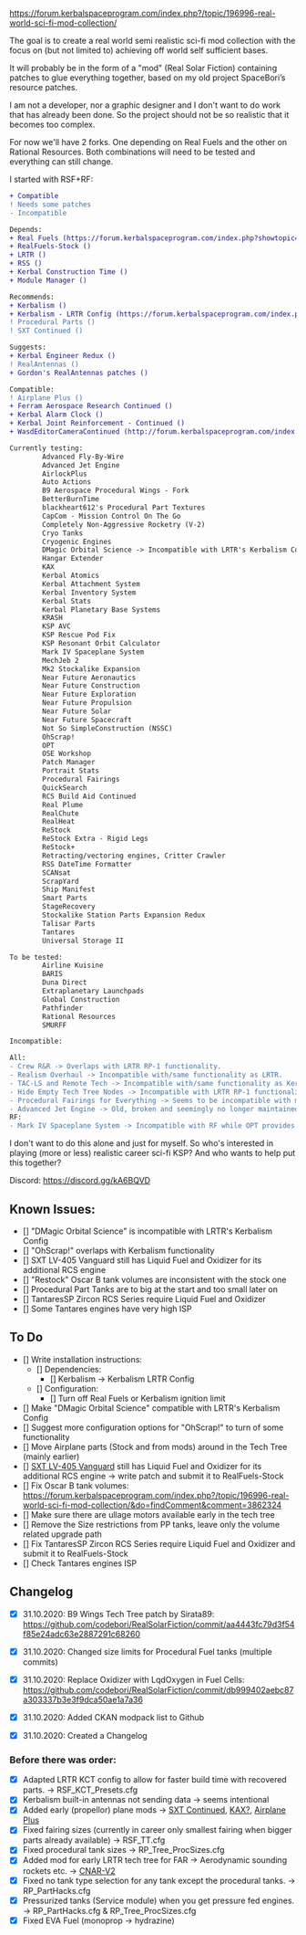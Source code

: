https://forum.kerbalspaceprogram.com/index.php?/topic/196996-real-world-sci-fi-mod-collection/

The goal is to create a real world semi realistic sci-fi mod collection with the focus on (but not limited to) achieving off world self sufficient bases.

It will probably be in the form of a "mod" (Real Solar Fiction) containing patches to glue everything together, based on my old project SpaceBori’s resource patches.

I am not a developer, nor a graphic designer and I don't want to do work that has already been done. So the project should not be so realistic that it becomes too complex.

For now we'll have 2 forks. One depending on Real Fuels and the other on Rational Resources. Both combinations will need to be tested and everything can still change.

I started with RSF+RF:
```diff
+ Compatible 
! Needs some patches 
- Incompatible

Depends:
+ Real Fuels (https://forum.kerbalspaceprogram.com/index.php?showtopic=58236)
+ RealFuels-Stock ()
+ LRTR ()
+ RSS ()
+ Kerbal Construction Time ()
+ Module Manager ()

Recommends:
+ Kerbalism ()
+ Kerbalism - LRTR Config (https://forum.kerbalspaceprogram.com/index.php?/topic/189978-*)
! Procedural Parts ()
! SXT Continued ()

Suggests:
+ Kerbal Engineer Redux ()
! RealAntennas ()
+ Gordon's RealAntennas patches ()

Compatible:
! Airplane Plus ()
+ Ferram Aerospace Research Continued ()
+ Kerbal Alarm Clock ()
+ Kerbal Joint Reinforcement - Continued ()
+ WasdEditorCameraContinued (http://forum.kerbalspaceprogram.com/index.php?/topic/121386-*)

Currently testing:
        Advanced Fly-By-Wire
        Advanced Jet Engine
        AirlockPlus
        Auto Actions
        B9 Aerospace Procedural Wings - Fork
        BetterBurnTime
        blackheart612's Procedural Part Textures
        CapCom - Mission Control On The Go
        Completely Non-Aggressive Rocketry (V-2)
        Cryo Tanks
        Cryogenic Engines
        DMagic Orbital Science -> Incompatible with LRTR's Kerbalism Config
        Hangar Extender
        KAX
        Kerbal Atomics
        Kerbal Attachment System
        Kerbal Inventory System
        Kerbal Stats
        Kerbal Planetary Base Systems
        KRASH
        KSP AVC
        KSP Rescue Pod Fix
        KSP Resonant Orbit Calculator
        Mark IV Spaceplane System
        MechJeb 2
        Mk2 Stockalike Expansion
        Near Future Aeronautics
        Near Future Construction
        Near Future Exploration
        Near Future Propulsion
        Near Future Solar
        Near Future Spacecraft
        Not So SimpleConstruction (NSSC)
        OhScrap!
        OPT
        OSE Workshop
        Patch Manager
        Portrait Stats
        Procedural Fairings
        QuickSearch
        RCS Build Aid Continued
        Real Plume
        RealChute
        RealHeat
        ReStock
        ReStock Extra - Rigid Legs
        ReStock+
        Retracting/vectoring engines, Critter Crawler
        RSS DateTime Formatter
        SCANsat
        ScrapYard
        Ship Manifest
        Smart Parts
        StageRecovery
        Stockalike Station Parts Expansion Redux
        Talisar Parts
        Tantares
        Universal Storage II

To be tested:
        Airline Kuisine
        BARIS
        Duna Direct
        Extraplanetary Launchpads
        Global Construction
        Pathfinder
        Rational Resources
        SMURFF

Incompatible:

All:
- Crew R&R -> Overlaps with LRTR RP-1 functionality.
- Realism Overhaul -> Incompatible with/same functionality as LRTR.
- TAC-LS and Remote Tech -> Incompatible with/same functionality as Kerbalism.
- Hide Empty Tech Tree Nodes -> Incompatible with LRTR RP-1 functionality.
- Procedural Fairings for Everything -> Seems to be incompatible with most mods, in this case it seems to mess up the Tech Tree.
- Advanced Jet Engine -> Old, broken and seemingly no longer maintained.
RF:
- Mark IV Spaceplane System -> Incompatible with RF while OPT provides similar compatible parts so it is not worth the effort to write patches for Mark IV.
```

I don't want to do this alone and just for myself. So who's interested in playing (more or less) realistic career sci-fi KSP? And who wants to help put this together?

Discord: https://discord.gg/kA6BQVD 

## Known Issues:

- [] "DMagic Orbital Science" is incompatible with LRTR's Kerbalism Config  
- [] "OhScrap!" overlaps with Kerbalism functionality
- [] SXT LV-405 Vanguard still has Liquid Fuel and Oxidizer for its additional RCS engine 
- [] "Restock" Oscar B tank volumes are inconsistent with the stock one
- [] Procedural Part Tanks are to big at the start and too small later on
- [] TantaresSP Zircon RCS Series require Liquid Fuel and Oxidizer 
- [] Some Tantares engines have very high ISP  
 
## To Do
 
- [] Write installation instructions: 
	- [] Dependencies: 
		- [] Kerbalism -> Kerbalism LRTR Config
	- [] Configuration:
		- [] Turn off Real Fuels or Kerbalism ignition limit
- [] Make "DMagic Orbital Science" compatible with LRTR's Kerbalism Config  
- [] Suggest more configuration options for "OhScrap!" to turn of some functionality
- [] Move Airplane parts (Stock and from mods) around in the Tech Tree (mainly earlier)
- [] [SXT LV-405 Vanguard](https://github.com/linuxgurugamer/SXTContinued/blob/master/GameData/SXT/Parts/Rocketry/Engine/Vanguard/X405.cfg) still has Liquid Fuel and Oxidizer for its additional RCS engine -> write patch and submit it to RealFuels-Stock 
- [] Fix Oscar B tank volumes: https://forum.kerbalspaceprogram.com/index.php?/topic/196996-real-world-sci-fi-mod-collection/&do=findComment&comment=3862324
- [] Make sure there are ullage motors available early in the tech tree
- [] Remove the Size restrictions from PP tanks, leave only the volume related upgrade path
- [] Fix TantaresSP Zircon RCS Series require Liquid Fuel and Oxidizer and submit it to RealFuels-Stock
- [] Check Tantares engines ISP

## Changelog

- [x] 31.10.2020: B9 Wings Tech Tree patch by Sirata89: https://github.com/codebori/RealSolarFiction/commit/aa4443fc79d3f54f85e24adc63e2887291c68260
- [x] 31.10.2020: Changed size limits for Procedural Fuel tanks (multiple commits) 
- [x] 31.10.2020: Replace Oxidizer with LqdOxygen in Fuel Cells: https://github.com/codebori/RealSolarFiction/commit/db999402aebc87a303337b3e3f9dca50ae1a7a36
- [x] 31.10.2020: Added CKAN modpack list to Github
- [x] 31.10.2020: Created a Changelog


### Before there was order: 
- [x] Adapted LRTR KCT config to allow for faster build time with recovered parts. -> RSF_KCT_Presets.cfg
- [x] Kerbalism built-in antennas not sending data -> seems intentional
- [x] Added early (propellor) plane mods -> [SXT Continued](https://forum.kerbalspaceprogram.com/index.php?/topic/151129-19x-sxt-continued/), [KAX?](https://forum.kerbalspaceprogram.com/index.php?/topic/180268-131/), [Airplane Plus](https://forum.kerbalspaceprogram.com/index.php?/topic/140262-14x-18x-airplane-plus-r264-fixed-issuesgithub-is-up-to-date-dec-21-2019/)
- [x] Fixed fairing sizes (currently in career only smallest fairing when bigger parts already available) -> RSF_TT.cfg
- [x] Fixed procedural tank sizes -> RP_Tree_ProcSizes.cfg
- [x] Added mod for early LRTR tech tree for FAR -> Aerodynamic sounding rockets etc. -> [CNAR-V2](https://forum.kerbalspaceprogram.com/index.php?/topic/188554-19-completely-non-aggressive-rocketry-v2-rocket-add-on/)
- [x] Fixed no tank type selection for any tank except the procedural tanks. -> RP_PartHacks.cfg
- [x] Pressurized tanks (Service module) when you get pressure fed engines. -> RP_PartHacks.cfg  & RP_Tree_ProcSizes.cfg
- [x] Fixed EVA Fuel (monoprop -> hydrazine)
